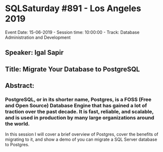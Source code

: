 # SQLSaturday #891 - Los Angeles 2019
Event Date: 15-06-2019 - Session time: 10:00:00 - Track: Database Administration and Development
## Speaker: Igal Sapir
## Title: Migrate Your Database to PostgreSQL
## Abstract:
### PostgreSQL, or in its shorter name, Postgres, is a FOSS (Free and Open Source) Database Engine that has gained a lot of traction over the past decade.  It is fast, reliable, and scalable, and is used in production by many large organizations around the world.

In this session I will cover a brief overview of Postgres, cover the benefits of migrating to it, and show a demo of you can migrate a SQL Server database to Postgres.
